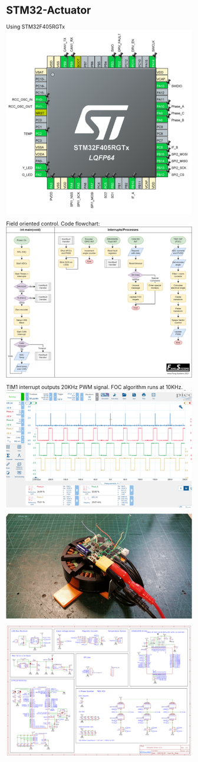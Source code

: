# STM32-Actuator

Using STM32F405RGTx
![Pin_Mapping](https://github.com/NL-AE/STM32-Actuator/blob/main/media/CubeIDE%20Pin%20Mapping.png)

Field oriented control. Code flowchart:
![Flowchart](https://github.com/NL-AE/STM32-Actuator/blob/main/media/Code%20Flowchart.png)

TIM1 interrupt outputs 20KHz PWM signal. FOC algorithm runs at 10KHz.
![Scope](https://github.com/NL-AE/STM32-Actuator/blob/main/media/TIM1%20Interrupt%20on%20the%20Scope.png)

![Spin](https://github.com/NL-AE/STM32-Actuator/blob/main/media/Motor%20Spin.gif)

![Schematic](https://github.com/NL-AE/STM32-Actuator/blob/main/media/v2%20Schematic.png)
